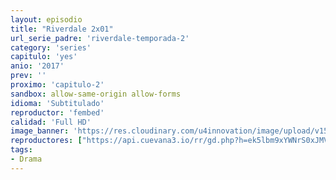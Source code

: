 ```yaml
---
layout: episodio
title: "Riverdale 2x01"
url_serie_padre: 'riverdale-temporada-2'
category: 'series'
capitulo: 'yes'
anio: '2017'
prev: ''
proximo: 'capitulo-2'
sandbox: allow-same-origin allow-forms
idioma: 'Subtitulado'
reproductor: 'fembed'
calidad: 'Full HD'
image_banner: 'https://res.cloudinary.com/u4innovation/image/upload/v1565152608/maxresdefault-min_vy9nnj.jpg'
reproductores: ["https://api.cuevana3.io/rr/gd.php?h=ek5lbm9xYWNrS0xJMVp5b21KREk0dFBLbjVkaHhkRGdrOG1jbnBpUnhhS1ZsSXltYWRhNXBwZk5ZSUdZM0xpK3RkYW9kNkxKcmVhVXVKeWlkTm13cWJTU3FadVkyUT09"]
tags:
- Drama
---
```












